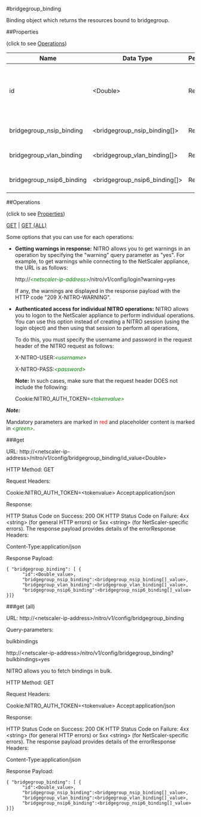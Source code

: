 #bridgegroup_binding

Binding object which returns the resources bound to bridgegroup.


##Properties 
<span>(click to see [Operations](#operations))</span>


<table><thead><tr><th>Name</th><th> Data Type</th><th> Permissions</th><th>Description</th></tr></thead><tbody><tr><td>id</td><td>&lt;Double></td><td>Read-write</td><td>The name of the bridge group.&lt;br>Minimum value = 1&lt;br>Maximum value = 1000</td><tr><tr><td>bridgegroup_nsip_binding</td><td>&lt;bridgegroup_nsip_binding[]></td><td>Read-only</td><td>nsip that can be bound to bridgegroup.</td><tr><tr><td>bridgegroup_vlan_binding</td><td>&lt;bridgegroup_vlan_binding[]></td><td>Read-only</td><td>vlan that can be bound to bridgegroup.</td><tr><tr><td>bridgegroup_nsip6_binding</td><td>&lt;bridgegroup_nsip6_binding[]></td><td>Read-only</td><td>nsip6 that can be bound to bridgegroup.</td><tr></tbody></table>
##Operations 
<span>(click to see [Properties](#properties))</span>


[GET](#get) | [GET (ALL)](#get-(all))


Some options that you can use for each operations:
<ul><li><p><b>Getting warnings in response:</b> NITRO allows you to get warnings in an operation by specifying the "warning" query parameter as "yes". For example, to get warnings while connecting to the NetScaler appliance, the URL is as follows:</p><p>http://<span style="color:green;font-style:italic;">&lt;netscaler-ip-address&gt;</span>/nitro/v1/config/login?warning=yes</p><p>If any, the warnings are displayed in the response payload with the HTTP code "209 X-NITRO-WARNING".</p></li><li><p><b>Authenticated access for individual NITRO operations:</b> NITRO allows you to logon to the NetScaler appliance to perform individual operations. You can use this option instead of creating a NITRO session (using the login object) and then using that session to perform all operations,</p><p>To do this, you must specify the username and password in the request header of the NITRO request as follows:</p><p>X-NITRO-USER:<span style="color:green;font-style:italic;">&lt;username&gt;</span></p><p>X-NITRO-PASS:<span style="color:green;font-style:italic;">&lt;password&gt;</span></p><p><b>Note:</b> In such cases, make sure that the request header DOES not include the following:</p><p>Cookie:NITRO_AUTH_TOKEN=<span style="color:green;font-style:italic;">&lt;tokenvalue&gt;</span></p></li></ul>



***Note:*** 
Mandatory parameters are marked in <span style="color:#FF0000;">red</span> and placeholder content is marked in <span style="color:green;font-style:italic">&lt;green&gt;</span>.

###get



URL: http://&lt;netscaler-ip-address&gt;/nitro/v1/config/bridgegroup_binding/id_value&lt;Double&gt;
HTTP Method: GET
Request Headers:

Cookie:NITRO_AUTH_TOKEN=&lt;tokenvalue&gt;Accept:application/json

Response:
HTTP Status Code on Success: 200 OKHTTP Status Code on Failure: 4xx &lt;string&gt; (for general HTTP errors) or 5xx &lt;string&gt; (for NetScaler-specific errors). The response payload provides details of the errorResponse Headers:

Content-Type:application/json

Response Payload: ```{ "bridgegroup_binding": [ {      "id":<Double_value>,      "bridgegroup_nsip_binding":<bridgegroup_nsip_binding[]_value>,      "bridgegroup_vlan_binding":<bridgegroup_vlan_binding[]_value>,      "bridgegroup_nsip6_binding":<bridgegroup_nsip6_binding[]_value>}]}```



###get (all)



URL: http://&lt;netscaler-ip-address&gt;/nitro/v1/config/bridgegroup_binding
Query-parameters:
bulkbindings
http://&lt;netscaler-ip-address&gt;/nitro/v1/config/bridgegroup_binding?bulkbindings=yes
NITRO allows you to fetch bindings in bulk.



HTTP Method: GET
Request Headers:

Cookie:NITRO_AUTH_TOKEN=&lt;tokenvalue&gt;Accept:application/json

Response:
HTTP Status Code on Success: 200 OKHTTP Status Code on Failure: 4xx &lt;string&gt; (for general HTTP errors) or 5xx &lt;string&gt; (for NetScaler-specific errors). The response payload provides details of the errorResponse Headers:

Content-Type:application/json

Response Payload: ```{ "bridgegroup_binding": [ {      "id":<Double_value>,      "bridgegroup_nsip_binding":<bridgegroup_nsip_binding[]_value>,      "bridgegroup_vlan_binding":<bridgegroup_vlan_binding[]_value>,      "bridgegroup_nsip6_binding":<bridgegroup_nsip6_binding[]_value>}]}```



